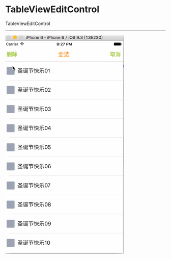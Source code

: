 # TableViewEditControl
TableViewEditControl

***

![效果图](https://github.com/Aries58/TableViewEditControl/blob/master/editControl.gif)

